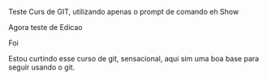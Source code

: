  Teste Curs de GIT, utilizando apenas o prompt de comando eh Show


 Agora teste de Edicao

 Foi




 Estou curtindo esse curso de git, sensacional, aqui sim uma boa 
 base para seguir usando o git.
